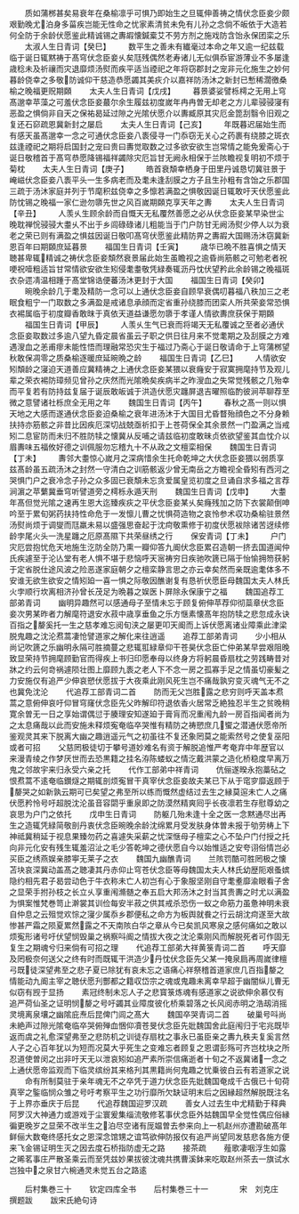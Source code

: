 <!-- { "loadSidebar": true } -->
　　质如蒲桞甚矣易衰年在桑榆凛乎可惧乃即始生之旦辄伸善祷之情伏念臣妾少颇艰勤晚尤泊身多菑疾岂能无性命之忧家素清贫未免有儿孙之念倘不皈依于大造若何全防于余龄伏愿鉴此精诚锡之夀嘏懐鍼槖艾不劳方剂之施戏防含饴永保团栾之乐
　　太淑人生日青词【癸巳】
　　数平生之善未有纎毫过本命之年又逾一纪兹载临于诞日辄黙祷于髙穹伏念臣妾乆矣尫残偶然老寿诸儿无似俱忝宦游薄业不多屡逢歳稔未及祈禳而灾退靡烦汤熨而疾平适当禋祀之年将窃郡封之宠非元化施生之妙何暮龄侥幸之多敬防诚仰干慈造恭愿蠲其美疢介以嘉祥防汤沐之新封已慙稀濶徼桑榆之晚福更贶期頥
　　太夫人生日青词【戊戌】
　　暮景婆娑譬栎樗之无用上穹髙邈幸苹藻之可羞伏念臣妾蕞尔余生履兹初度嵗年冉冉曽无却老之方儿辈骎骎寖有恶盈之惧倘非自天之保祐曷延过隙之光隂伏愿介以夀臧原其灾厄金箆刮翳令旧观之复还石窌疏恩冀新封之屡启
　　太夫人生日青词【己亥】
　　年既暮迟届始生而有感天虽髙邈幸一念之可通伏念臣妾八袠侵寻一门忝窃无关心之药裹有绕膝之斑衣兹逢禋祀之期将启国封之宠曰贵曰夀觉取数之过多欲安欲生岂常情之能免爰斋心于诞日敬稽首于髙穹恭愿降锡福祥蠲除灾厄旨甘无阙永相保于兰陔瞻视复明初不烦于菊枕
　　太夫人生日青词【庚子】
　　皓首衰頽幸栖身于田里丹诚恳切冀驻景于崦嵫伏念臣妾八袠平头一生多病老而及耄未逢刮膜之方子且生孙粗有含饴之乐郡国三疏于汤沐家庭并列于节麾积兹侥幸之多懔若满盈之惧敬因诞日辄敢吁天伏愿鉴此防忱锡之晚福一家仁逊勿隳先世之风百嵗期頥克享天年之夀
　　太夫人生日青词【辛丑】
　　人羡乆生顾余龄而自慨天无私覆然善愿之必从伏念臣妾某早染世尘晚耽禅恱骎骎大耋乆不出于乡闾碌碌诸儿粗能当于门户防甘无阙汤熨少停人以为衰老之荣已则有满盈之惧兹因诞日敬叩髙穹伏愿鉴此精防畀之夀嘏大国赐汤沐窃冀新恩百年曰期頥庶延暮景
　　福国生日青词【壬寅】
　　歳华已晩不胜喜惧之情天聴甚卑辄精诚之祷伏念臣妾頽然衰景届此始生虽瞻视之逾昏尚筋骸之可勉老者祝哽祝噎粗适旨甘常情欲安欲生矧侵耄耋敬凭緑奏辄沥丹忱伏望矜此余龄锡之晚福斑衣杂遝凊温相踵于髙堂锦诰便蕃汤沐更封于大国
　　福国生日青词【癸卯】
　　晼晚余龄几于耄及精防一念可以上通伏念臣妾自顾早衰偶叨暮福八秩加三之老眠食粗宁一门取数之多满盈是戒诸息承顔而定省重孙绕膝而团栾人所共荣妾常恐惧衣裼属临于初度瓣香敢昩于真依天道益谦愿勿隳于孝谨人情欲夀庶获保于期頥
　　福国生日青词【甲辰】
　　人羡乆生气已衰而将竭天无私覆诚之至者必通伏念臣妾取数过多逾八望九昏定晨省虽云子职之供日往月来不觉耄期之及刮膜之方难遇溲血之恙甫瘳未能性悟而理融常恐灾生于福过乃斋心于诞日敬请命于上穹蒲桞望秋敢保凋零之质桑榆逐暖庶延晼晩之龄
　　福国生日青词【乙巳】
　　人情欲安矧頽龄之寖迫天道善应冀精祷之上通伏念臣妾某猥以衰癃安于寂寞拥麾持节及观儿辈之荣衣裼防璋频见曾孙之庆然而光隂晩矣疾病半之昨溲血之失常觉残骸之几殆幸而平复若有防持兹复届于诞辰敢皈诚于洪造伏愿灾躔屏退吉曜照临酌彼涧苹聊荐至微之意譬诸社栎庶全无用之年
　　魏国生日青词【丙午】
　　春秋之髙一则以惧天地之大感而遂通伏念臣妾迫桑榆之衰年进汤沐于大国目尤昏瞀殆顔色之不分身赖扶持亦筋骸之非昔比因疾厄深切战兢亟祈扣于上苍荷保全其余景然一门盈满之当戒矧二息宦防而未归不胜防犊之懐冀从反哺之请兹临初度敢昧贞依欲望鉴其血忱介以眉夀味五福攸好德之训佩服勿忘稽九十不从政之文檀栾相保
　　魏国生日青词【丁未】
　　夀邻大耋惊心嵗月之深病惜余生托命乾坤之大伏念臣妾猥以弱质享兹髙龄虽五疏汤沐之封然一守清白之训筋骸返少曾无南岳之方瞻视全昏矧有西河之哭惧门户之衰冷念子孙之众多固已衰頽未忘贪爱属皇览初度之旦诵自求多福之言荐涧濵之苹蘩冀垂穹听譬道旁之樗栎永遁天刑
　　魏国生日青词【戊申】
　　大耋年髙但觉光隂之速再生恩大迄臻疾疢之平伏念臣妾某乆矣癃残加之防下衣裳颠倒呻吟至于累旬粥药扶持性命危于一发懔儿曹之忧惧荷造物之哀怜参术収功桑榆驻景然汤熨尚烦于调燮而尫羸未易以盛强思奋起于沈疴敬熏修于初度伏愿袚除诸苦迓续修龄孛尾火头一洗星躔之厄原髙隰下共荣昼绣之行
　　保安青词【丁未】
　　户门灾厄尝抱忧危天地施生汔防全防乃熏一瓣仰答九阍伏念臣累召造朝一挤去国道闻仲氏疾遽至于沦亾堂有老人惧不堪于悲恼呼天宻祷穷日疾驰吹篪已隔于怡愉拥笏获躬于定省脱仕途风波之险恶遂家庭朝夕之檀栾静言思之亦云幸矣然而亲既逾耄体多不安谁无欲生欲安之情矧廹一喜一惧之际敬因醮谢复有恳祈伏愿臣母魏国太夫人林氏火孛顺行坎离相济孙曾长茂足为晩暮之娱医卜屏除永保康宁之福
　　魏国追荐工部弟青词
　　幽明异趣然可以感通母子至情未忘于顾复俯伸苹荐仰彻蘂章伏念臣妾次男某昨者力解麾符退安水菽中歳享垂鱼之乐方惬素懐髙年抱防犊之悲忽成永诀百指之嫠奚托一生之慈孝难忘阅旬浃之屡更叩天阍而上诉伏愿离诸业障乘此津梁脱鬼趣之沈沦焄蒿凄怆譬道家之解化来往逍遥
　　追荐工部弟青词
　　少小相从尚记吹篪之乐幽明永隔可胜摘蔓之悲辄羾緑章仰干苍昊伏念臣亡仲弟某早尝艰阻晚致显荣持节拥麾顾勤官而得疾上书归印愿奉母以终身方将躬晨昏扇枕之劳践畴昔对牀之约云何竒祸遽陨壮图上靡顾九袠之老人下不念一房之孤寡手足之情虽切豪髪之力安施仅有追严少伸哀愬伏愿拔于大夜乘此刚风死生岂不痛哉孰穷变灭魂气无不之也冀免沈沦
　　代追荐工部青词二首
　　防而无父岂胜露之悲穷则呼天盖本焄蒿之意俯伸哀吁仰冒穹窿伏念臣先父昨解印符退依香火居常乏絶独忍半生之贫晚稍寛余曽无一日之享始谓偶愆于腠理安知遂廹于膏肓而况重闱九龄一房百指闻者尚为之太息痛哉以此而安施未释烦寃奄临卒哭惟有精防之祷愬庶几蠁之潜通伏愿帝所鉴观灵其来下脱离大幽之趣逍遥元气之初虽往不复还象罔莫之能索然号之使复巫阳或者可招
　　父慈罔极徒切于攀号道妙难名有资于解脱追惟严考奄弃中年歴官以来漫青绫之作梦厌世而去恐黒籍之挂名洊陈蝼蚁之情汔戴洪蒙之造化桥稳度早离万鬼之邻故宇来归永受六亲之托
　　代作工部弟中祥青词
　　伉俪遂暌永抱藁砧之恨焄蒿不逺奄临鑚燧之期辄剖烦寃冒干真宰伏念臣妾故夫某已下从于窀穸靡返顾于嫠哭之如新孰云期可已矣望之弗至所以练而慨然虚结过去生之縁莫逭未亡人之痛伏愿矜怜号吁超脱沈沦虽音容閟乎重泉即之防漠然精爽囘乎长夜凛若生存慰尊幼之哀思为户门之依托
　　戊申生日青词
　　防躯几殆未逢十全之医一念黙通尽出再生之造辄凭緑简敬剖丹衷伏念臣晼晚余龄沈绵累月受发肤身体曽未报于劬劳梼上下神祗冀稍延于视息果臻勿药之喜遽失采薪之忧深惬母子檀栾之心不坠户门付授之托向非元化安有残生辄羞沼沚之毛少答乾坤之德伏愿自今以始惟适之安夸诩俗情岂必买臣之绣燕娱亲膝寕无莱子之衣
　　魏国九幽醮青词
　　兰陔罚酷可胜罔极之懐苫块哀深冀动盖髙之聴凄其丹赤仰止穹苍伏念臣等母魏国太夫人林氏幼歴阨艰蚤嫔隐约相先君子曷尝动色于牛衣称未亡人初岂有心于象服坚刚自守耄耊靡渝眼看子舍之显荣手拊孙枝之长立乆享重闱滫髄之奉五启大邦汤沐之封当其贵夀之时尤以满盈为惧案惟梵巻笥止澣裳其训俭每安半菽之供其戒杀恐伤一蚁之命筋力虽惫神明未衰自仲息之云殂觉欢悰之寖少属忝乡郡便私之命方为板舆就飬之行云胡沈疴遂至大故惨甚严霜之陨夏累然露之不天南陔白华之章从今已矣凯风寒泉之感何痛如之敢以烦寃形诸号吁伏望悯毁巢之祸察呌阍之情拔大夜之沈沦乘刚风而解脱死者可作固无复生之期魂兮归来倘有可招之理
　　代追荐工部弟大祥黄箓青词二首
　　呼天靡及罔极奈何送父之终有时而既辄干洪造少丹忱伏念臣先父某一掩泉扃再周嵗律檀弓既徒深望弗至之悲子夏已除犹有哀未忘之语痛心祥祭稽首道家庶几百指嫠之情能动九阍主宰之聴伏愿刋酆都之籍収岱宗之魂或鬼趣未离幸早超于幽闇纵儿曹无似窃有觊于显扬
　　素冠终制未忘人子之悲寳箓炼魂有感道家之说欲伸余慕仅有追严荷仙圣之证明悯嫠之号吁蠲其业障度彼化桥乘碧落之长风阅赤明之浩刼消摇灵境离泉壤之幽隂庇焘后昆俾门闾之髙大
　　魏国卒哭青词二首
　　破巢号呌尚未絶声过隙光隂奄临卒哭俯殚血悃仰凟苍旻伏念臣先妣魏国舍此庭闱归于宅兆既毕返而虞之礼愈深望弗至之悲防机之训徒存扇枕之事永已虽臣亲之夀九秩夫复奚言然人子之心百年犹以为短而况莫大乎死生之变难忘者顾复之恩谓彭殇可齐岂枕块之所忍道使曽闵之出非吁天无以泄哀矧如追严素所崇信痛逝者十旬之不返冀诸一念之上通伏愿帝监观而下临灵缤纷其来格刋其黒籍尚何鬼趣之忧乗彼白云有若道家之说
　　命有所制莫驻于亲年魂无不之卒凭于道力伏念臣先妣魏国奄成千古俄已十旬荷真宰之鍳临悯众雏之号吁考察平生之功行靡所欠缺证明末后之因縁超然解脱既注名于上界亦垂庆于后昆
　　代追荐魏国迎罗汉疏
　　善女人过去生中尤精勤于释典阿罗汉大神通力或游戏于尘寰爰集缁流敬修茗事伏念臣外姑魏国早全觉性偶应俗縁徧更晚岁之显荣不改半生之泊尽空诸有厐媪曽去参来向上一机赵州亦遭勘破髙年鲜俪大数奄终感托女之恩深念馆甥之谊笃欲伸防报仅有追严尚望同发慈悲各施方便来飞金锡证明生灭之因去度石桥指防虚无之路
　　接茶疏
　　薤歌凄咽浮生如露之晞茗事庄严散圣乘云而至凭兹妙果拔彼沈魂共携曹溪鉢来吃取赵州茶去一旗试水岂独中之泉甘六椀通灵未觉五台之路逺








　　后村集巻三十
　　钦定四库全书
　　后村集巻三十一　　　　宋　刘克庄　撰题跋
　　跋宋氏絶句诗
